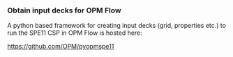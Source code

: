 <!--SPDX-FileCopyrightText: 2025 Bernd Flemisch <bernd@iws.uni-stuttgart.de-->
<!--SPDX-License-Identifier: CC-BY-4.0-->
### Obtain input decks for OPM Flow

A python based framework for creating input decks (grid, properties etc.) to run the SPE11 CSP in OPM Flow is hosted here:

https://github.com/OPM/pyopmspe11





